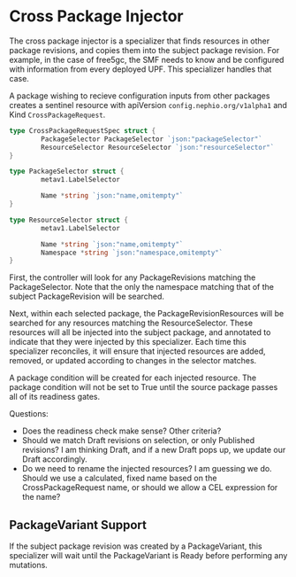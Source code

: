 # Cross Package Injector

The cross package injector is a specializer that finds resources in other
package revisions, and copies them into the subject package revision. For
example, in the case of free5gc, the SMF needs to know and be configured with
information from every deployed UPF. This specializer handles that case.

A package wishing to recieve configuration inputs from other packages creates a
sentinel resource with apiVersion `config.nephio.org/v1alpha1` and Kind
`CrossPackageRequest`.

```go
type CrossPackageRequestSpec struct {
        PackageSelector PackageSelector `json:"packageSelector"`
        ResourceSelector ResourceSelector `json:"resourceSelector"`
}

type PackageSelector struct {
        metav1.LabelSelector

        Name *string `json:"name,omitempty"`
}

type ResourceSelector struct {
        metav1.LabelSelector

        Name *string `json:"name,omitempty"`
        Namespace *string `json:"namespace,omitempty"`
}
```

First, the controller will look for any PackageRevisions matching the
PackageSelector. Note that the only the namespace matching that of the subject
PackageRevision will be searched.

Next, within each selected package, the PackageRevisionResources will be
searched for any resources matching the ResourceSelector. These resources will
all be injected into the subject package, and annotated to indicate that they
were injected by this specializer. Each time this specializer reconciles, it
will ensure that injected resources are added, removed, or updated according to
changes in the selector matches.

A package condition will be created for each injected resource. The package
condition will not be set to True until the source package passes all of its
readiness gates.

Questions:
 - Does the readiness check make sense? Other criteria?
 - Should we match Draft revisions on selection, or only Published revisions? I
   am thinking Draft, and if a new Draft pops up, we update our Draft
   accordingly.
 - Do we need to rename the injected resources? I am guessing we do. Should we
   use a calculated, fixed name based on the CrossPackageRequest name, or should
   we allow a CEL expression for the name?

## PackageVariant Support
If the subject package revision was created by a PackageVariant, this
specializer will wait until the PackageVariant is Ready before performing any
mutations.
